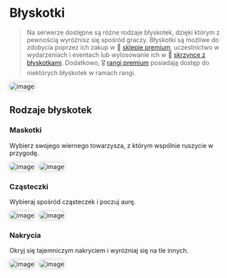 <style>
img:not(.medium-zoom-image--opened):not(.navbar-link-icon) {
    max-width: 350px; /* Maksymalna szerokość */
    max-height: 300px; /* Maksymalna wysokość */
    width: auto; /* Automatyczna szerokość */
    height: auto; /* Automatyczna wysokość */
    object-fit: contain; /* Dopasowanie bez przycinania */
    margin: 0 8px 4px 0;
    box-shadow: 0 0 6px 4px rgba(0, 0, 0, .1);
    border-radius: 10px;
}
</style>

# Błyskotki

> Na serwerze dostępne są różne rodzaje błyskotek, dzięki którym z pewnością wyróżnisz się spośród graczy. Błyskotki są możliwe do zdobycia poprzez ich zakup w 🏪 [sklepie premium](/shops), uczestnictwo w wydarzeniach i eventach lub wylosowanie ich w 🎁 [skrzynce z błyskotkami](/crates). Dodatkowo, 🎖️ [rangi premium](/ranks) posiadają dostęp do niektórych błyskotek w ramach rangi.

![image](/pages/images/cosmetics/cosmetics-main.webp)

## Rodzaje błyskotek
### Maskotki

Wybierz swojego wiernego towarzysza, z którym wspólnie ruszycie w przygodę.

![image](/pages/images/cosmetics/cosmetics-mascots-1.webp)
![image](/pages/images/cosmetics/cosmetics-mascots-2.webp)

### Cząsteczki

Wybieraj spośród cząsteczek i poczuj aurę.

![image](/pages/images/cosmetics/cosmetics-particles-1.webp)
![image](/pages/images/cosmetics/cosmetics-particles-2.webp)

### Nakrycia

Okryj się tajemniczym nakryciem i wyróżniaj się na tle innych.

![image](/pages/images/cosmetics/cosmetics-cloaks-1.webp)
![image](/pages/images/cosmetics/cosmetics-cloaks-2.webp)